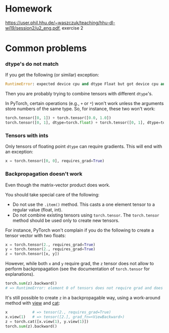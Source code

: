 # Homework

https://user.phil.hhu.de/~waszczuk/teaching/hhu-dl-wi19/session2/u2_eng.pdf, exercise 2


# Common problems

### dtype's do not match

If you get the following (or similar) exception:
```python
RuntimeError: expected device cpu and dtype Float but got device cpu and dtype Long
```
Then you are probably trying to combine tensors with different `dtype`'s.

In PyTorch, certain operations (e.g., `+` or `*`) won't work unless the
arguments store numbers of the same type.  So, for instance, these two won't
work:
```python
torch.tensor([0, 1]) + torch.tensor([0.0, 1.0])
torch.tensor([0, 1], dtype=torch.float) + torch.tensor([0, 1], dtype=torch.int64)
```

### Tensors with ints

Only tensors of floating point `dtype` can require gradients.  This will end
with an exception:
```python
x = torch.tensor([0, 0], requires_grad=True)
```

### Backpropagation doesn't work

Even though the matrix-vector product does work.

You should take special care of the following:
<!---
* The calculation should be based exclusively on (float) tensors.  Avoid using regular floats or ints (one exception is when you want to access a particular element of a tensor, e.g. 'x[i]', then you need an int 'i').
-->
* Do not use the `.item()` method.  This casts a one element tensor to a regular value (float, int).
* Do not combine existing tensors using `torch.tensor`.  The `torch.tensor` method should be used only to create new tensors.

For instance, PyTorch won't complain if you do the following to create a tensor
vector with two floats:
```python
x = torch.tensor(2., requires_grad=True)
y = torch.tensor(2., requires_grad=True)
z = torch.tensor([x, y])
```
However, while both `x` and `y` require grad, the `z` tensor does not allow to
perform backpropagation (see the documentation of `torch.tensor` for
explanations).
```python
torch.sum(z).backward() 
# => RuntimeError: element 0 of tensors does not require grad and does not have a grad_fn
```
It's still possible to create `z` in a backpropagable way, using a
work-around method with
[view](https://pytorch.org/docs/stable/tensors.html?highlight=view#torch.Tensor.view)
and [cat](https://pytorch.org/docs/stable/torch.html?highlight=cat#torch.cat):
```python
x           # => tensor(2., requires_grad=True)
x.view(1)   # => tensor([2.], grad_fn=<ViewBackward>)
z = torch.cat([x.view(1), y.view(1)])
torch.sum(z).backward()
```

<!---
To give an example, let's say you have two vectors `v` and `w` of the same size
and you want to create a matrix where `v` is the first row and `w` is the
second row:
```python
v = torch.tensor([0, 1, 2], requrires_grad=True)
w = torch.tensor([2, 1, 0], requrires_grad=True)
torch.tensor([v, w]) # =>
```
However, it uses a regular float (`res`) to store the result and, therefore,
does not allow for backpropagation.
```python
v = torch.randn(5, requires_grad=True)
vsum(v)   # => 
```
-->

<!---
### Arguments why backpropagation does not work

In some solutions arguments were raised explaining why backpropagation does not
work in case of a custom matrix-vector product.  I mention them here because
they present some incorrect misconceptions.

##### Gradient descent algorithm

```
In order to make backpropagation work, gradient descent algorithm is required.
```

Gradient descent and backpropagation are two different concepts.  You can
manually calculate the gradients (no backpropagation) and perform gradient
descent.  You can also calculate the gradients using backpropagation, but make
no effort to find the minimum/maximum of the objective function (no gradient
descent).
--->
